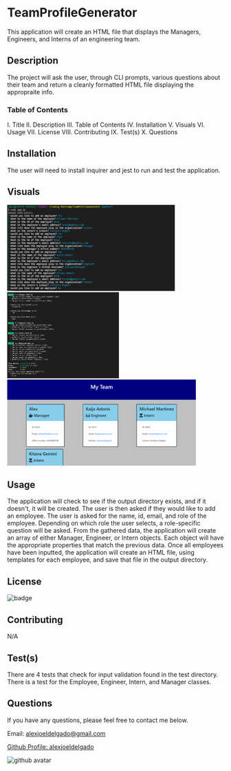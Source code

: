 # TeamProfileGenerator
This application will create an HTML file that displays the Managers, Engineers, and Interns of an engineering team.

## Description
The project will ask the user, through CLI prompts, various questions about their team and return a cleanly formatted HTML file displaying the appropraite info.

### Table of Contents
I. Title
II. Description
III. Table of Contents
IV. Installation
V. Visuals
VI. Usage
VII. License
VIII. Contributing
IX. Test(s)
X. Questions
    
## Installation
The user will need to install inquirer and jest to run and test the application.

## Visuals
<img src='https://github.com/alexjoeldelgado/TeamProfileGenerator/blob/master/assets/images/ss1.PNG' alt='screenshot1' height='200px'>
<img src='https://github.com/alexjoeldelgado/TeamProfileGenerator/blob/master/assets/images/ss2.PNG' alt='screenshot2' height='200px'>
<img src='https://github.com/alexjoeldelgado/TeamProfileGenerator/blob/master/assets/images/ss3.PNG' alt='screenshot3' height='200px'>
    
## Usage
The application will check to see if the output directory exists, and if it doesn't, it will be created. The user is then asked if they would like to add an employee. The user is asked for the name, id, email, and role of the employee. Depending on which role the user selects, a role-specific question will be asked. From the gathered data, the application will create an array of either Manager, Engineer, or Intern objects. Each object will have the appropriate properties that match the previous data. Once all employees have been inputted, the application will create an HTML file, using templates for each employee, and save that file in the output directory.

## License
<img src='https://img.shields.io/badge/License-MIT-black' alt='badge'>
    
## Contributing
N/A

## Test(s)
There are 4 tests that check for input validation found in the test directory. There is a test for the Employee, Engineer, Intern, and Manager classes. 

## Questions
If you have any questions, please feel free to contact me below.

Email: alexjoeldelgado@gmail.com

<a href='https://github.com/alexjoeldelgado'>Github Profile: alexjoeldelgado</a>

<img src='https://avatars2.githubusercontent.com/u/55860772?v=4' height='200px' alt='github avatar'>


